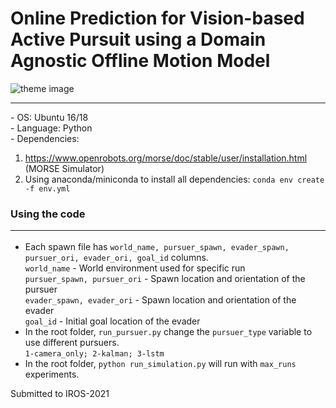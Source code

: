 # Online Prediction for Vision-based Active Pursuit using a Domain Agnostic Offline Motion Model 

![theme image](https://github.com/sumedhgodbole/portfolio/blob/master/images/overview_carla_paper_compressed.png)

<hr>
- OS: Ubuntu 16/18 <br/>
- Language: Python <br/>
- Dependencies: <br/>  

1) https://www.openrobots.org/morse/doc/stable/user/installation.html (MORSE Simulator) <br/>
2) Using anaconda/miniconda to install all dependencies: `conda env create -f env.yml` <br/>

### Using the code <hr>
- Each spawn file has `world_name, pursuer_spawn, evader_spawn, pursuer_ori, evader_ori, goal_id` columns. <br/>
`world_name` - World environment used for specific run <br/>
`pursuer_spawn, pursuer_ori` - Spawn location and orientation of the pursuer <br/>
`evader_spawn, evader_ori` - Spawn location and orientation of the evader <br/>
`goal_id` - Initial goal location of the evader <br/>
- In the root folder, `run_pursuer.py` change the `pursuer_type` variable to use different pursuers. <br/>
   `1-camera_only; 2-kalman; 3-lstm`
- In the root folder, `python run_simulation.py` will run with `max_runs` experiments.


Submitted to IROS-2021
